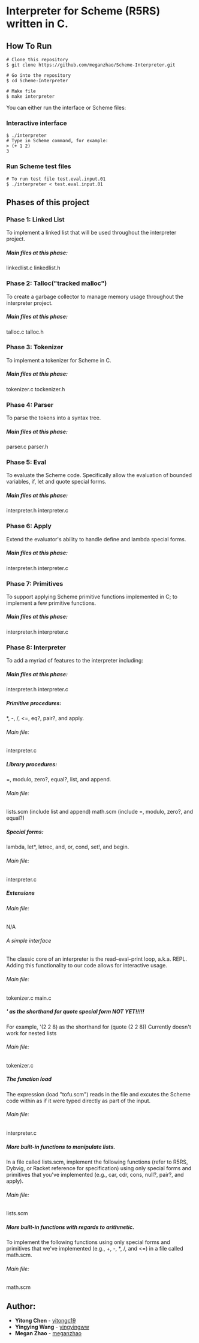 # Interpreter for Scheme (R5RS) written in C.

## How To Run
```
# Clone this repository
$ git clone https://github.com/meganzhao/Scheme-Interpreter.git

# Go into the repository
$ cd Scheme-Interpreter

# Make file
$ make interpreter
```
You can either run the interface or Scheme files:
### Interactive interface
```
$ ./interpreter
# Type in Scheme command, for example:
> (+ 1 2)
3
```
### Run Scheme test files
```
# To run test file test.eval.input.01
$ ./interpreter < test.eval.input.01
```

## Phases of this project
### Phase 1: Linked List
To implement a linked list that will be used throughout the interpreter project.
##### Main files at this phase: 
linkedlist.c linkedlist.h

### Phase 2: Talloc("tracked malloc")
To create a garbage collector to manage memory usage throughout the interpreter project.
##### Main files at this phase: 
talloc.c talloc.h
### Phase 3: Tokenizer
To implement a tokenizer for Scheme in C.
##### Main files at this phase: 
tokenizer.c tockenizer.h
### Phase 4: Parser
To parse the tokens into a syntax tree.
##### Main files at this phase: 
parser.c parser.h

### Phase 5: Eval
To evaluate the Scheme code. Specifically allow the evaluation of
bounded variables, if, let and quote special forms.
##### Main files at this phase:
interpreter.h interpreter.c

### Phase 6: Apply
Extend the evaluator's ability to handle define and lambda special forms.
##### Main files at this phase:
interpreter.h interpreter.c

### Phase 7: Primitives
To support applying Scheme primitive functions implemented in C; to implement a few primitive functions.
##### Main files at this phase:
interpreter.h interpreter.c

### Phase 8: Interpreter
To add a myriad of features to the interpreter including:
##### Main files at this phase:
interpreter.h interpreter.c

##### Primitive procedures:
*, -, /, <=, eq?, pair?, and apply.
###### Main file:
interpreter.c

##### Library procedures:
=, modulo, zero?, equal?, list, and append.
###### Main file:
lists.scm (include list and append)
math.scm (include =, modulo, zero?, and equal?)
##### Special forms: 
lambda, let*, letrec, and, or, cond, set!, and begin.
###### Main file:
interpreter.c


##### Extensions 
###### Main file:
N/A
###### A simple interface
The classic core of an interpreter is the read–eval–print loop, a.k.a. REPL. Adding this functionality to our code allows for interactive usage.
###### Main file:
tokenizer.c main.c

##### ' as the shorthand for quote special form NOT YET!!!!!
For example, '(2 2 8) as the shorthand for (quote (2 2 8))
Currently doesn't work for nested lists
###### Main file:
tokenizer.c 

##### The function load
The expression (load "tofu.scm") reads in the file and excutes the Scheme code within as if it were typed directly as part of the input.
###### Main file:
interpreter.c

##### More built-in functions to manipulate lists.
In a file called lists.scm, implement the following functions (refer to R5RS, Dybvig, or Racket reference for specification) using only special forms and primitives that you've implemented (e.g., car, cdr, cons, null?, pair?, and apply).
###### Main file:
lists.scm

##### More built-in functions with regards to arithmetic.
To implement the following functions using only special forms and primitives that we've implemented (e.g., +, -, *, /, and <=) in a file called math.scm.
###### Main file:
math.scm





## Author: 
* **Yitong Chen** - [yitongc19](https://github.com/yitongc19)
* **Yingying Wang** - [yingyingww](https://github.com/yingyingww)
* **Megan Zhao** - [meganzhao](https://github.com/meganzhao)
